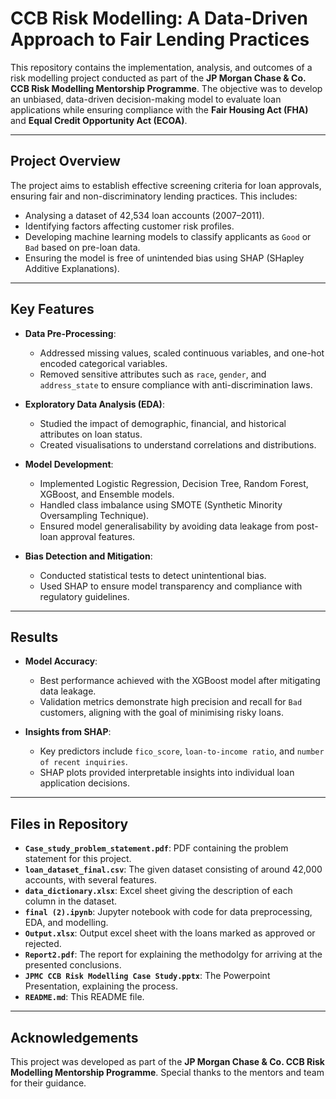 # CCB Risk Modelling: A Data-Driven Approach to Fair Lending Practices

This repository contains the implementation, analysis, and outcomes of a risk modelling project conducted as part of the **JP Morgan Chase & Co. CCB Risk Modelling Mentorship Programme**. The objective was to develop an unbiased, data-driven decision-making model to evaluate loan applications while ensuring compliance with the **Fair Housing Act (FHA)** and **Equal Credit Opportunity Act (ECOA)**.

---

## Project Overview

The project aims to establish effective screening criteria for loan approvals, ensuring fair and non-discriminatory lending practices. This includes:
- Analysing a dataset of 42,534 loan accounts (2007–2011).
- Identifying factors affecting customer risk profiles.
- Developing machine learning models to classify applicants as `Good` or `Bad` based on pre-loan data.
- Ensuring the model is free of unintended bias using SHAP (SHapley Additive Explanations).

---

## Key Features

- **Data Pre-Processing**:
  - Addressed missing values, scaled continuous variables, and one-hot encoded categorical variables.
  - Removed sensitive attributes such as `race`, `gender`, and `address_state` to ensure compliance with anti-discrimination laws.

- **Exploratory Data Analysis (EDA)**:
  - Studied the impact of demographic, financial, and historical attributes on loan status.
  - Created visualisations to understand correlations and distributions.

- **Model Development**:
  - Implemented Logistic Regression, Decision Tree, Random Forest, XGBoost, and Ensemble models.
  - Handled class imbalance using SMOTE (Synthetic Minority Oversampling Technique).
  - Ensured model generalisability by avoiding data leakage from post-loan approval features.

- **Bias Detection and Mitigation**:
  - Conducted statistical tests to detect unintentional bias.
  - Used SHAP to ensure model transparency and compliance with regulatory guidelines.

---

## Results

- **Model Accuracy**:
  - Best performance achieved with the XGBoost model after mitigating data leakage.
  - Validation metrics demonstrate high precision and recall for `Bad` customers, aligning with the goal of minimising risky loans.

- **Insights from SHAP**:
  - Key predictors include `fico_score`, `loan-to-income ratio`, and `number of recent inquiries`.
  - SHAP plots provided interpretable insights into individual loan application decisions.

---

## Files in Repository

- **`Case_study_problem_statement.pdf`**: PDF containing the problem statement for this project.
- **`loan_dataset_final.csv`**: The given dataset consisting of around 42,000 accounts, with several features.
- **`data_dictionary.xlsx`**: Excel sheet giving the description of each column in the dataset.
- **`final (2).ipynb`**: Jupyter notebook with code for data preprocessing, EDA, and modelling.
- **`Output.xlsx`**: Output excel sheet with the loans marked as approved or rejected.
- **`Report2.pdf`**: The report for explaining the methodolgy for arriving at the presented conclusions.
- **`JPMC CCB Risk Modelling Case Study.pptx`**: The Powerpoint Presentation, explaining the process.
- **`README.md`**: This README file.

---

## Acknowledgements

This project was developed as part of the **JP Morgan Chase & Co. CCB Risk Modelling Mentorship Programme**. Special thanks to the mentors and team for their guidance.

